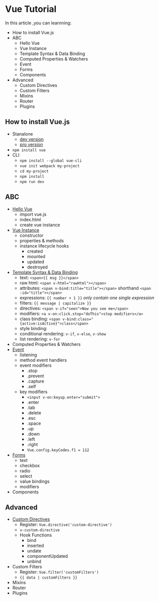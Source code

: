 # Vue Tutorial
In this article ,you can learnning:

* How to install Vue.js
* ABC
    * Hello Vue
    * Vue Instance
    * Template Syntax & Data Binding
    * Computed Properties & Watchers
    * Event
    * Forms
    * Components
* Advanced
    * Custom Directives
    * Custom Filters
    * Mixins
    * Router
    * Plugins

## How to install Vue.js
* Stanalone
    * [dev version](http://vuejs.org/js/vue.js)
    * [pro version](http://vuejs.org/js/vue.min.js)
* `npm install vue`
* CLI
    * `npm install --global vue-cli`
    * `vue init webpack my-project`
    * `cd my-project`
    * `npm install`
    * `npm run dev`

## ABC
* [Hello Vue](src/hello.html)
    * import vue.js
    * index.html
    * create vue instance
* [Vue Instance](src/vue-instance.html)
    * constructor
    * properties & methods
    * instance lifecycle hooks
        * created
        * mounted
        * updated
        * destroyed
* [Template Syntax & Data Binding](src/syntax.html)
    * text: `<span>{{ msg }}</span>`
    * raw html: `<span v-html="rawHtml"></span>`
    * attributes: `<span v-bind:title="title"></span>` shorthand `<span :id="title"></span>`
    * expressions: `{{ number + 1 }}` *only contain one single expression*
    * filters: `{{ message | capitalize }}`
    * directives: `<span v-if="seen">Now you see me</span>`
    * modifiers: `<a v-on:click.stop="doThis">stop modifiers</a>`
    * class binding: `<span v-bind:class="{active:isActive}">class</span>`
    * style binding: 
    * conditional rendering: `v-if`, `v-else`, `v-show`
    * list rendering: `v-for`
* Computed Properties & Watchers
* [Event](src/event.html)
    * listening
    * method event handlers
    * event modifiers
        * .stop
        * .prevent
        * .capture
        * .self
    * key modifiers
        * `<input v-on:keyup.enter="submit">`
        * .enter
        * .tab
        * .delete
        * .esc
        * .space
        * .up
        * .down
        * .left
        * .right
        * `Vue.config.keyCodes.f1 = 112`
* [Forms](src/forms.html)
    * text
    * checkbox
    * radio
    * select
    * value bindings
    * modifiers
* Components

## Advanced
* [Custom Directives](src/directive.html)
    * Register: `Vue.directive('custom-directive')`
    * `v-custom-directive`
    * Hook Functions
        * bind
        * inserted
        * undate
        * componentUpdated
        * unbind
* Custom Filters
    * Register: `Vue.filter('customFilters')`
    * `{{ data | customFilters }}`
* Mixins
* Router
* Plugins





